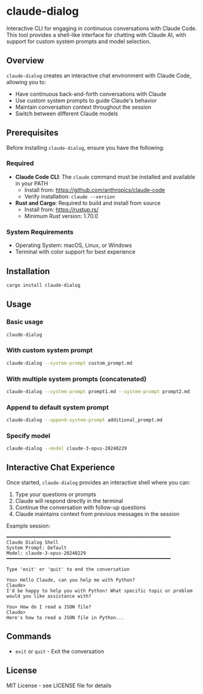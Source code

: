 # claude-dialog

Interactive CLI for engaging in continuous conversations with Claude Code. This tool provides a shell-like interface for chatting with Claude AI, with support for custom system prompts and model selection.

## Overview

`claude-dialog` creates an interactive chat environment with Claude Code, allowing you to:
- Have continuous back-and-forth conversations with Claude
- Use custom system prompts to guide Claude's behavior
- Maintain conversation context throughout the session
- Switch between different Claude models

## Prerequisites

Before installing `claude-dialog`, ensure you have the following:

### Required
- **Claude Code CLI**: The `claude` command must be installed and available in your PATH
  - Install from: https://github.com/anthropics/claude-code
  - Verify installation: `claude --version`
- **Rust and Cargo**: Required to build and install from source
  - Install from: https://rustup.rs/
  - Minimum Rust version: 1.70.0

### System Requirements
- Operating System: macOS, Linux, or Windows
- Terminal with color support for best experience

## Installation

```bash
cargo install claude-dialog
```

## Usage

### Basic usage

```bash
claude-dialog
```

### With custom system prompt

```bash
claude-dialog --system-prompt custom_prompt.md
```

### With multiple system prompts (concatenated)

```bash
claude-dialog --system-prompt prompt1.md --system-prompt prompt2.md
```

### Append to default system prompt

```bash
claude-dialog --append-system-prompt additional_prompt.md
```

### Specify model

```bash
claude-dialog --model claude-3-opus-20240229
```

## Interactive Chat Experience

Once started, `claude-dialog` provides an interactive shell where you can:

1. Type your questions or prompts
2. Claude will respond directly in the terminal
3. Continue the conversation with follow-up questions
4. Claude maintains context from previous messages in the session

Example session:
```
━━━━━━━━━━━━━━━━━━━━━━━━━━━━━━━━━━━━━━━━━━━━━━━━━━━━━━━━━━━━
Claude Dialog Shell
System Prompt: Default
Model: claude-3-opus-20240229
━━━━━━━━━━━━━━━━━━━━━━━━━━━━━━━━━━━━━━━━━━━━━━━━━━━━━━━━━━━━

Type 'exit' or 'quit' to end the conversation

You> Hello Claude, can you help me with Python?
Claude>
I'd be happy to help you with Python! What specific topic or problem would you like assistance with?

You> How do I read a JSON file?
Claude>
Here's how to read a JSON file in Python...
```

## Commands

- `exit` or `quit` - Exit the conversation

## License

MIT License - see LICENSE file for details